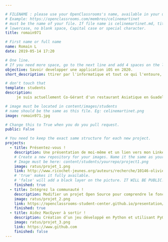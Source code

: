```yaml
---

# FILENAME : please use your OpenClassrooms's name, available in your url.
# Example: https://openclassrooms.com/membres/celinemartinet
# must be the name of your file. If file name is celinemartinet.md, title is celinemartinet.
# lowercase, no blank space, Capital case or special character.
title: romain971

# First name or full name
name: Romain L
date: 2019-05-14 17:20

# One line.
# If you need more space, go to the next line and add 4 spaces on the left, as in 'description'.
objective: Savoir developper une application iOS en 2020.
short_description: ttirer par l'informatique et tout ce qui l'entoure, j'aime le sport et les voyages pour la découverte culturel.

# don't touch that
template: students
description:
     je suis actuellement Co-Gérant d'un restaurant Asiatique en Guadeloupe le « KIMDO » dans un centre commercial et  j'aimerai pouvoir développé mes petites idée pour facilité certaine tache en créant mes propres applications.

# image must be located in content/images/students
# name should be the same as this file. Eg: celinemartinet.png
image: romain971.jpg

# Change this to True when you do you pull request.
public: False

# You need to keep the exact same structure for each new project.
projects:
  - title: Présentez-vous !
    description: Une présentation de moi-même et un lien vers mon LinkedIn.
    # Create a new repository for your images. Name it the same as your nickname and profile picture.
    # Image must be here: content/students/yourrepo/project1.png
    image: ratus/projet_1.png
    link: http://www.ricochet-jeunes.org/auteurs/recherche/10146-olivier-vogel
    # 'true' makes it fully available.
    # 'false' will add a black layer on the picture. IT WILL BE PUBLIC!
    finished: true
  - title: Intégrez la communauté !
    description: Modifier un projet Open Source pour comprendre le fonctionnement de Git, de Github et des pull requests.
    image: ratus/projet_2.png
    link: https://openclassrooms-student-center.github.io/presentation/students/ratus.html
    finished: true
  - title: Aidez MacGyver à sortir !
    description: Création d’un jeu développé en Python et utilisant PyGame.
    image: ratus/projet_3.png
    link: https://www.github.com
    finished: false
---
```

